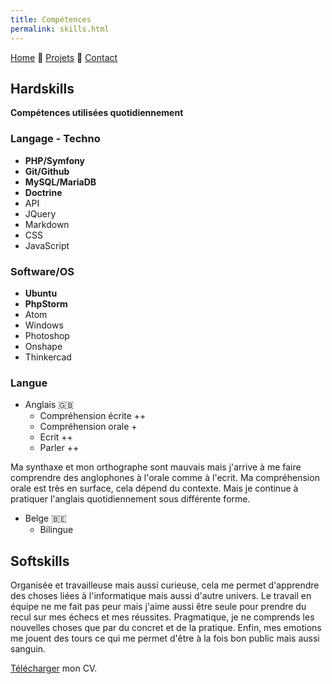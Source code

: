 ```yaml
---
title: Compétences
permalink: skills.html
---
```

[Home](index.html) 🔸 [Projets](projects.html) 🔸 [Contact](contact.html)

## Hardskills

**Compétences utilisées quotidiennement**

### Langage - Techno

* **PHP/Symfony**
* **Git/Github**
* **MySQL/MariaDB**
* **Doctrine**
* API
* JQuery
* Markdown
* CSS
* JavaScript

### Software/OS

* **Ubuntu**
* **PhpStorm**
* Atom
* Windows
* Photoshop
* Onshape
* Thinkercad

### Langue

* Anglais 🇬🇧
  * Compréhension écrite ++
  * Compréhension orale +
  * Ecrit ++
  * Parler ++

Ma synthaxe et mon orthographe sont mauvais mais j'arrive à me faire comprendre des anglophones à l'orale comme à l'ecrit.
Ma compréhension orale est très en surface, cela dépend du contexte.
Mais je continue à pratiquer l'anglais quotidiennement sous différente forme.

* Belge 🇧🇪
  * Bilingue

## Softskills

Organisée et travailleuse mais aussi curieuse, cela me permet d'apprendre des choses liées à l'informatique mais aussi d'autre univers. Le travail en équipe ne me fait pas peur mais j'aime aussi être seule pour prendre du recul sur mes échecs et mes réussites.
Pragmatique, je ne comprends les nouvelles choses que par du concret et de la pratique. Enfin, mes emotions me jouent des tours ce qui me permet d'être à la fois bon public mais aussi sanguin.

[Télécharger](Cv-Maud-REMORIQUET.pdf) mon CV.

